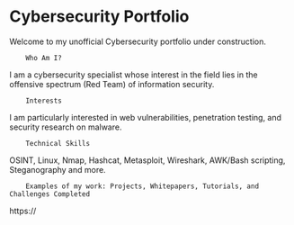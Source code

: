 # Cybersecurity Portfolio

Welcome to my unofficial Cybersecurity portfolio under construction. 

        Who Am I?
I am a cybersecurity specialist whose interest in the field lies in the offensive spectrum (Red Team) of information security. 

        Interests
I am particularly interested in web vulnerabilities, penetration testing, and security research on malware.

        Technical Skills
OSINT, Linux, Nmap, Hashcat, Metasploit, Wireshark, AWK/Bash scripting, Steganography and more.

        Examples of my work: Projects, Whitepapers, Tutorials, and Challenges Completed
https://